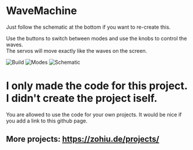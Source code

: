 # WaveMachine
Just follow the schematic at the bottom if you want to re-create this.  
  
Use the buttons to switch between modes and use the knobs to control the waves.  
The servos will move exactly like the waves on the screen.  
  
![Build](https://zohiu.de/projects/wavemachine/build.png)
![Modes](https://zohiu.de/projects/wavemachine/modes.png)
![Schematic](https://zohiu.de/projects/wavemachine/schematic.png)
  
  
# I only made the code for this project. I didn't create the project iself.
You are allowed to use the code for your own projects. It would be nice if you add a link to this github page.

## More projects: https://zohiu.de/projects/  
